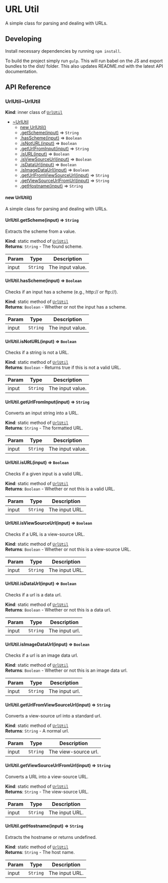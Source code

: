 # URL Util

A simple class for parsing and dealing with URLs.

## Developing

Install necessary dependencies by running `npm install`.

To build the project simply run `gulp`. This will run babel on the JS and export bundles to the dist/ folder. This also updates README.md with the latest API documentation.

## API Reference

<a name="module_UrlUtil..UrlUtil"></a>
### UrlUtil~UrlUtil
**Kind**: inner class of <code>[UrlUtil](#module_UrlUtil)</code>  

* [~UrlUtil](#module_UrlUtil..UrlUtil)
  * [new UrlUtil()](#new_module_UrlUtil..UrlUtil_new)
  * [.getScheme(input)](#module_UrlUtil..UrlUtil.getScheme) ⇒ <code>String</code>
  * [.hasScheme(input)](#module_UrlUtil..UrlUtil.hasScheme) ⇒ <code>Boolean</code>
  * [.isNotURL(input)](#module_UrlUtil..UrlUtil.isNotURL) ⇒ <code>Boolean</code>
  * [.getUrlFromInput(input)](#module_UrlUtil..UrlUtil.getUrlFromInput) ⇒ <code>String</code>
  * [.isURL(input)](#module_UrlUtil..UrlUtil.isURL) ⇒ <code>Boolean</code>
  * [.isViewSourceUrl(input)](#module_UrlUtil..UrlUtil.isViewSourceUrl) ⇒ <code>Boolean</code>
  * [.isDataUrl(input)](#module_UrlUtil..UrlUtil.isDataUrl) ⇒ <code>Boolean</code>
  * [.isImageDataUrl(input)](#module_UrlUtil..UrlUtil.isImageDataUrl) ⇒ <code>Boolean</code>
  * [.getUrlFromViewSourceUrl(input)](#module_UrlUtil..UrlUtil.getUrlFromViewSourceUrl) ⇒ <code>String</code>
  * [.getViewSourceUrlFromUrl(input)](#module_UrlUtil..UrlUtil.getViewSourceUrlFromUrl) ⇒ <code>String</code>
  * [.getHostname(input)](#module_UrlUtil..UrlUtil.getHostname) ⇒ <code>String</code>

<a name="new_module_UrlUtil..UrlUtil_new"></a>
#### new UrlUtil()
A simple class for parsing and dealing with URLs.

<a name="module_UrlUtil..UrlUtil.getScheme"></a>
#### UrlUtil.getScheme(input) ⇒ <code>String</code>
Extracts the scheme from a value.

**Kind**: static method of <code>[UrlUtil](#module_UrlUtil..UrlUtil)</code>  
**Returns**: <code>String</code> - The found scheme.  

| Param | Type | Description |
| --- | --- | --- |
| input | <code>String</code> | The input value. |

<a name="module_UrlUtil..UrlUtil.hasScheme"></a>
#### UrlUtil.hasScheme(input) ⇒ <code>Boolean</code>
Checks if an input has a scheme (e.g., http:// or ftp://).

**Kind**: static method of <code>[UrlUtil](#module_UrlUtil..UrlUtil)</code>  
**Returns**: <code>Boolean</code> - Whether or not the input has a scheme.  

| Param | Type | Description |
| --- | --- | --- |
| input | <code>String</code> | The input value. |

<a name="module_UrlUtil..UrlUtil.isNotURL"></a>
#### UrlUtil.isNotURL(input) ⇒ <code>Boolean</code>
Checks if a string is not a URL.

**Kind**: static method of <code>[UrlUtil](#module_UrlUtil..UrlUtil)</code>  
**Returns**: <code>Boolean</code> - Returns true if this is not a valid URL.  

| Param | Type | Description |
| --- | --- | --- |
| input | <code>String</code> | The input value. |

<a name="module_UrlUtil..UrlUtil.getUrlFromInput"></a>
#### UrlUtil.getUrlFromInput(input) ⇒ <code>String</code>
Converts an input string into a URL.

**Kind**: static method of <code>[UrlUtil](#module_UrlUtil..UrlUtil)</code>  
**Returns**: <code>String</code> - The formatted URL.  

| Param | Type | Description |
| --- | --- | --- |
| input | <code>String</code> | The input value. |

<a name="module_UrlUtil..UrlUtil.isURL"></a>
#### UrlUtil.isURL(input) ⇒ <code>Boolean</code>
Checks if a given input is a valid URL.

**Kind**: static method of <code>[UrlUtil](#module_UrlUtil..UrlUtil)</code>  
**Returns**: <code>Boolean</code> - Whether or not this is a valid URL.  

| Param | Type | Description |
| --- | --- | --- |
| input | <code>String</code> | The input URL. |

<a name="module_UrlUtil..UrlUtil.isViewSourceUrl"></a>
#### UrlUtil.isViewSourceUrl(input) ⇒ <code>Boolean</code>
Checks if a URL is a view-source URL.

**Kind**: static method of <code>[UrlUtil](#module_UrlUtil..UrlUtil)</code>  
**Returns**: <code>Boolean</code> - Whether or not this is a view-source URL.  

| Param | Type | Description |
| --- | --- | --- |
| input | <code>String</code> | The input URL. |

<a name="module_UrlUtil..UrlUtil.isDataUrl"></a>
#### UrlUtil.isDataUrl(input) ⇒ <code>Boolean</code>
Checks if a url is a data url.

**Kind**: static method of <code>[UrlUtil](#module_UrlUtil..UrlUtil)</code>  
**Returns**: <code>Boolean</code> - Whether or not this is a data url.  

| Param | Type | Description |
| --- | --- | --- |
| input | <code>String</code> | The input url. |

<a name="module_UrlUtil..UrlUtil.isImageDataUrl"></a>
#### UrlUtil.isImageDataUrl(input) ⇒ <code>Boolean</code>
Checks if a url is an image data url.

**Kind**: static method of <code>[UrlUtil](#module_UrlUtil..UrlUtil)</code>  
**Returns**: <code>Boolean</code> - Whether or not this is an image data url.  

| Param | Type | Description |
| --- | --- | --- |
| input | <code>String</code> | The input url. |

<a name="module_UrlUtil..UrlUtil.getUrlFromViewSourceUrl"></a>
#### UrlUtil.getUrlFromViewSourceUrl(input) ⇒ <code>String</code>
Converts a view-source url into a standard url.

**Kind**: static method of <code>[UrlUtil](#module_UrlUtil..UrlUtil)</code>  
**Returns**: <code>String</code> - A normal url.  

| Param | Type | Description |
| --- | --- | --- |
| input | <code>String</code> | The view-source url. |

<a name="module_UrlUtil..UrlUtil.getViewSourceUrlFromUrl"></a>
#### UrlUtil.getViewSourceUrlFromUrl(input) ⇒ <code>String</code>
Converts a URL into a view-source URL.

**Kind**: static method of <code>[UrlUtil](#module_UrlUtil..UrlUtil)</code>  
**Returns**: <code>String</code> - The view-source URL.  

| Param | Type | Description |
| --- | --- | --- |
| input | <code>String</code> | The input URL. |

<a name="module_UrlUtil..UrlUtil.getHostname"></a>
#### UrlUtil.getHostname(input) ⇒ <code>String</code>
Extracts the hostname or returns undefined.

**Kind**: static method of <code>[UrlUtil](#module_UrlUtil..UrlUtil)</code>  
**Returns**: <code>String</code> - The host name.  

| Param | Type | Description |
| --- | --- | --- |
| input | <code>String</code> | The input URL. |

